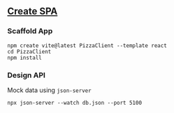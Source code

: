 
## [Create SPA](https://learn.microsoft.com/en-us/training/modules/build-web-api-minimal-spa)

### Scaffold App

```
npm create vite@latest PizzaClient --template react
cd PizzaClient
npm install
```

### Design API

Mock data using `json-server`

```
npx json-server --watch db.json --port 5100
```